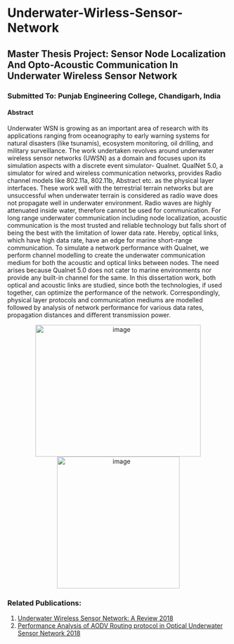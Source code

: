 # Underwater-Wirless-Sensor-Network
## Master Thesis Project: Sensor Node Localization And Opto-Acoustic Communication In Underwater Wireless Sensor Network

### Submitted To: Punjab Engineering College, Chandigarh, India

#### Abstract

Underwater WSN is growing as an important area of research with its applications ranging from oceanography to early warning systems for natural disasters (like tsunamis), ecosystem monitoring, oil drilling, and military surveillance. The work undertaken revolves around underwater wireless sensor networks (UWSN) as a domain and focuses upon its simulation aspects with a discrete event simulator- Qualnet. QualNet 5.0, a simulator for wired and wireless communication networks, provides Radio channel models like 802.11a, 802.11b, Abstract etc. as the physical layer interfaces. These work well with the terrestrial terrain networks but are unsuccessful when underwater terrain is considered as radio wave does not propagate well in underwater environment. Radio waves are highly attenuated inside water, therefore cannot be used for communication. For long range underwater communication including node localization, acoustic communication is the most trusted and reliable technology but falls short of being the best with the limitation of lower data rate. Hereby, optical links, which have high data rate, have an edge for marine short-range communication.
To simulate a network performance with Qualnet, we perform channel modelling to create the underwater communication medium for both the acoustic and optical links between nodes. The need arises because Qualnet 5.0 does not cater to marine environments nor provide any built-in channel for the same. In this dissertation work, both optical and acoustic links are studied, since both the technologies, if used together, can optimize the performance of the network. Correspondingly, physical layer protocols and communication mediums are modelled followed by analysis of network performance for various data rates, propagation distances and different transmission power.

<p align="center">
  <img width="376" alt="image" src="https://user-images.githubusercontent.com/30307748/231923053-da3a8784-a5e3-44f7-927e-ce1cf54d3189.png"  width="300" height="300">
  <img width="279" alt="image" src="https://user-images.githubusercontent.com/30307748/231923435-b8f6967e-9541-4261-ae6c-75f4cf2d1a84.png"  width="300" height="300">
</p>

### Related Publications:
1. [Underwater Wireless Sensor Network: A Review 2018](https://www.researchgate.net/publication/321275571_Underwater_Wireless_Sensor_Network_A_Review)
2. [Performance Analysis of AODV Routing protocol in Optical Underwater Sensor Network 2018](https://www.researchgate.net/publication/324861161_Performance_Analysis_of_AODV_Routing_protocol_in_Optical_Underwater_Sensor_Network)
